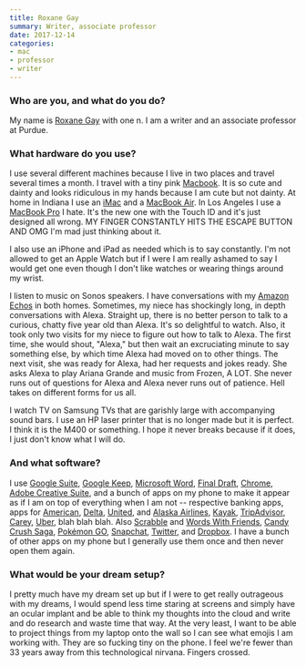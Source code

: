 ```yaml
---
title: Roxane Gay
summary: Writer, associate professor
date: 2017-12-14
categories:
- mac
- professor
- writer
---
```


### Who are you, and what do you do?

My name is [Roxane Gay](http://www.roxanegay.com/ "Roxane's website.") with one n. I am a writer and an associate professor at Purdue.

### What hardware do you use?

I use several different machines because I live in two places and travel several times a month. I travel with a tiny pink [Macbook][macbook.2]. It is so cute and dainty and looks ridiculous in my hands because I am cute but not dainty. At home in Indiana I use an [iMac][] and a [MacBook Air][macbook-air]. In Los Angeles I use a [MacBook Pro][macbook-pro] I hate. It's the new one with the Touch ID and it's just designed all wrong. MY FINGER CONSTANTLY HITS THE ESCAPE BUTTON AND OMG I'm mad just thinking about it. 

I also use an iPhone and iPad as needed which is to say constantly. I'm not allowed to get an Apple Watch but if I were I am really ashamed to say I would get one even though I don't like watches or wearing things around my wrist. 

I listen to music on Sonos speakers. I have conversations with my [Amazon Echos][echo.3] in both homes. Sometimes, my niece has shockingly long, in depth conversations with Alexa. Straight up, there is no better person to talk to a curious, chatty five year old than Alexa. It's so delightful to watch. Also, it took only two visits for my niece to figure out how to talk to Alexa. The first time, she would shout, "Alexa," but then wait an excruciating minute to say something else, by which time Alexa had moved on to other things. The next visit, she was ready for Alexa, had her requests and jokes ready. She asks Alexa to play Ariana Grande and music from Frozen, A LOT. She never runs out of questions for Alexa and Alexa never runs out of patience. Hell takes on different forms for us all.

I watch TV on Samsung TVs that are garishly large with accompanying sound bars. I use an HP laser printer that is no longer made but it is perfect. I think it is the M400 or something. I hope it never breaks because if it does, I just don't know what I will do. 

### And what software?

I use [Google Suite][g-suite], [Google Keep][google-keep], [Microsoft Word][word], [Final Draft][final-draft], [Chrome][], [Adobe Creative Suite][creative-suite], and a bunch of apps on my phone to make it appear as if I am on top of everything when I am not -- respective banking apps, apps for [American][american-airlines-ios], [Delta][fly-delta-ios], [United][united-airlines-ios], and [Alaska Airlines][alaska-airlines-ios], [Kayak][kayak-ios], [TripAdvisor][tripadvisor-ios], [Carey][carey-ios], [Uber][uber-ios], blah blah blah. Also [Scrabble][scrabble-ios] and [Words With Friends][words-with-friends-ios], [Candy Crush Saga][candy-crush-saga-ios], [Pokémon GO][pokemon-go-ios], [Snapchat][snapchat-ios], [Twitter][twitter-ios], and [Dropbox][dropbox-ios]. I have a bunch of other apps on my phone but I generally use them once and then never open them again.

### What would be your dream setup?

I pretty much have my dream set up but if I were to get really outrageous with my dreams, I would spend less time staring at screens and simply have an ocular implant and be able to think my thoughts into the cloud and write and do research and waste time that way. At the very least, I want to be able to project things from my laptop onto the wall so I can see what emojis I am working with. They are so fucking tiny on the phone. I feel we're fewer than 33 years away from this technological nirvana. Fingers crossed.

[alaska-airlines-ios]: https://apps.apple.com/us/app/alaska-airlines/id356143077 "An app for the airline service."
[american-airlines-ios]: https://apps.apple.com/us/app/american-airlines/id382698565 "An app for the airline service."
[candy-crush-saga-ios]: https://apps.apple.com/us/app/candy-crush-saga/id553834731 "A match-3 game."
[carey-ios]: https://apps.apple.com/us/app/carey/id888691706 "An app for the chauffeured service."
[chrome]: https://www.google.com/intl/en/chrome/ "A WebKit-based browser, where each tab runs in its own thread."
[creative-suite]: https://www.adobe.com/creativecloud.html "A collection of design tools."
[dropbox-ios]: https://www.dropbox.com/mobile?trigger=on "An iOS version of the syncing software."
[echo.3]: https://en.wikipedia.org/wiki/Amazon_Echo "A smart speaker."
[final-draft]: https://www.finaldraft.com/ "Popular screenwriting software."
[fly-delta-ios]: https://apps.apple.com/us/app/fly-delta/id388491656 "An app for the airline service."
[g-suite]: https://workspace.google.com/ "A hosted solution for email, calendaring and more."
[google-keep]: https://en.wikipedia.org/wiki/Google_Keep "A note-taking service."
[imac]: https://www.apple.com/imac-24/ "An all-in-one computer."
[kayak-ios]: https://apps.apple.com/us/app/kayak/id305204535 "A client for the flight and hotel booking service."
[macbook-air]: https://www.apple.com/macbook-air/ "A very thin laptop."
[macbook-pro]: https://www.apple.com/macbook-pro/ "A laptop."
[macbook.2]: https://en.wikipedia.org/wiki/MacBook_(2015_version) "A very thin 12 inch laptop."
[pokemon-go-ios]: https://itunes.apple.com/us/app/Pokémon-go/id1094591345 "An AR game about catching monsters in small balls."
[scrabble-ios]: http://web.archive.org/web/20200127121626/https://apps.apple.com/us/app/scrabble/id501724085 "A word tile game."
[snapchat-ios]: https://apps.apple.com/us/app/snapchat/id447188370 "An image chatting app."
[tripadvisor-ios]: https://apps.apple.com/us/app/tripadvisor-hotels-restaurants/id284876795 "An app for the travel advice service."
[twitter-ios]: https://apps.apple.com/app/twitter/id333903271 "A Twitter client."
[uber-ios]: https://apps.apple.com/us/app/uber/id368677368 "A premiere taxi booking app for iOS."
[united-airlines-ios]: https://apps.apple.com/us/app/united-airlines/id449945214 "An app for the airline service."
[word]: https://www.microsoft.com/en-us/microsoft-365/word "A document editor."
[words-with-friends-ios]: https://apps.apple.com/us/app/words-with-friends/id322852954 "A word game for the iPhone."
